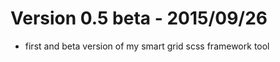 Version 0.5 beta  -  2015/09/26
================

  * first and beta version of my smart grid scss framework tool
